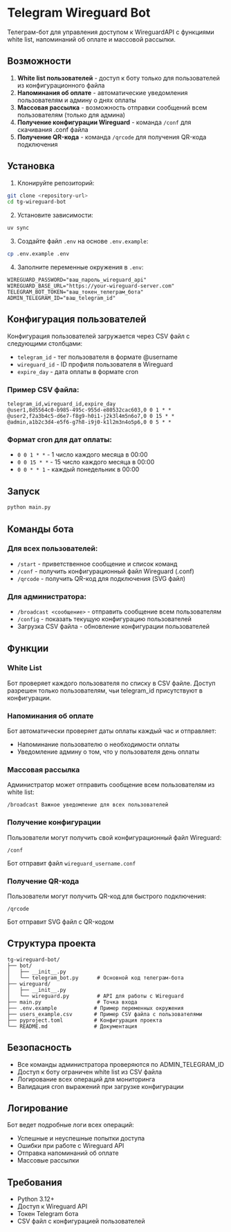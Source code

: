 # Telegram Wireguard Bot

Телеграм-бот для управления доступом к WireguardAPI с функциями white list, напоминаний об оплате и массовой рассылки.

## Возможности

1. **White list пользователей** - доступ к боту только для пользователей из конфигурационного файла
2. **Напоминания об оплате** - автоматические уведомления пользователям и админу о днях оплаты
3. **Массовая рассылка** - возможность отправки сообщений всем пользователям (только для админа)
4. **Получение конфигурации Wireguard** - команда `/conf` для скачивания .conf файла
5. **Получение QR-кода** - команда `/qrcode` для получения QR-кода подключения

## Установка

1. Клонируйте репозиторий:
```bash
git clone <repository-url>
cd tg-wireguard-bot
```

2. Установите зависимости:
```bash
uv sync
```

3. Создайте файл `.env` на основе `.env.example`:
```bash
cp .env.example .env
```

4. Заполните переменные окружения в `.env`:
```env
WIREGUARD_PASSWORD="ваш_пароль_wireguard_api"
WIREGUARD_BASE_URL="https://your-wireguard-server.com"
TELEGRAM_BOT_TOKEN="ваш_токен_телеграм_бота"
ADMIN_TELEGRAM_ID="ваш_telegram_id"
```

## Конфигурация пользователей

Конфигурация пользователей загружается через CSV файл с следующими столбцами:

- `telegram_id` - тег пользователя в формате @username
- `wireguard_id` - ID профиля пользователя в Wireguard
- `expire_day` - дата оплаты в формате cron

### Пример CSV файла:

```csv
telegram_id,wireguard_id,expire_day
@user1,8d5564c0-b985-495c-955d-e80532cac603,0 0 1 * *
@user2,f2a3b4c5-d6e7-f8g9-h0i1-j2k3l4m5n6o7,0 0 15 * *
@admin,a1b2c3d4-e5f6-g7h8-i9j0-k1l2m3n4o5p6,0 0 5 * *
```

### Формат cron для дат оплаты:

- `0 0 1 * *` - 1 число каждого месяца в 00:00
- `0 0 15 * *` - 15 число каждого месяца в 00:00
- `0 0 * * 1` - каждый понедельник в 00:00

## Запуск

```bash
python main.py
```

## Команды бота

### Для всех пользователей:

- `/start` - приветственное сообщение и список команд
- `/conf` - получить конфигурационный файл Wireguard (.conf)
- `/qrcode` - получить QR-код для подключения (SVG файл)

### Для администратора:

- `/broadcast <сообщение>` - отправить сообщение всем пользователям
- `/config` - показать текущую конфигурацию пользователей
- Загрузка CSV файла - обновление конфигурации пользователей

## Функции

### White List

Бот проверяет каждого пользователя по списку в CSV файле. Доступ разрешен только пользователям, чьи telegram_id присутствуют в конфигурации.

### Напоминания об оплате

Бот автоматически проверяет даты оплаты каждый час и отправляет:
- Напоминание пользователю о необходимости оплаты
- Уведомление админу о том, что у пользователя день оплаты

### Массовая рассылка

Администратор может отправить сообщение всем пользователям из white list:
```
/broadcast Важное уведомление для всех пользователей
```

### Получение конфигурации

Пользователи могут получить свой конфигурационный файл Wireguard:
```
/conf
```
Бот отправит файл `wireguard_username.conf`

### Получение QR-кода

Пользователи могут получить QR-код для быстрого подключения:
```
/qrcode
```
Бот отправит SVG файл с QR-кодом

## Структура проекта

```
tg-wireguard-bot/
├── bot/
│   ├── __init__.py
│   └── telegram_bot.py      # Основной код телеграм-бота
├── wireguard/
│   ├── __init__.py
│   └── wireguard.py         # API для работы с Wireguard
├── main.py                  # Точка входа
├── .env.example            # Пример переменных окружения
├── users_example.csv       # Пример CSV файла с пользователями
├── pyproject.toml          # Конфигурация проекта
└── README.md               # Документация
```

## Безопасность

- Все команды администратора проверяются по ADMIN_TELEGRAM_ID
- Доступ к боту ограничен white list из CSV файла
- Логирование всех операций для мониторинга
- Валидация cron выражений при загрузке конфигурации

## Логирование

Бот ведет подробные логи всех операций:
- Успешные и неуспешные попытки доступа
- Ошибки при работе с Wireguard API
- Отправка напоминаний об оплате
- Массовые рассылки

## Требования

- Python 3.12+
- Доступ к Wireguard API
- Токен Telegram бота
- CSV файл с конфигурацией пользователей
